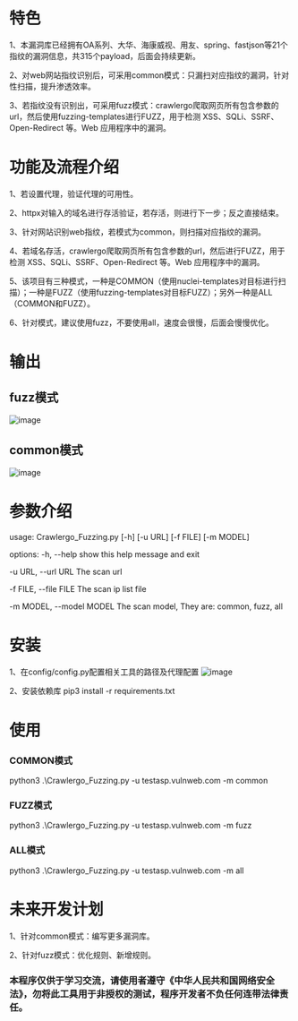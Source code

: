 # 特色

1、本漏洞库已经拥有OA系列、大华、海康威视、用友、spring、fastjson等21个指纹的漏洞信息，共315个payload，后面会持续更新。

2、对web网站指纹识别后，可采用common模式：只漏扫对应指纹的漏洞，针对性扫描，提升渗透效率。

3、若指纹没有识别出，可采用fuzz模式：crawlergo爬取网页所有包含参数的url，然后使用fuzzing-templates进行FUZZ，用于检测 XSS、SQLi、SSRF、Open-Redirect 等。Web 应用程序中的漏洞。


# 功能及流程介绍

1、若设置代理，验证代理的可用性。

2、httpx对输入的域名进行存活验证，若存活，则进行下一步；反之直接结束。

3、针对网站识别web指纹，若模式为common，则扫描对应指纹的漏洞。

4、若域名存活，crawlergo爬取网页所有包含参数的url，然后进行FUZZ，用于检测 XSS、SQLi、SSRF、Open-Redirect 等。Web 应用程序中的漏洞。

5、该项目有三种模式，一种是COMMON（使用nuclei-templates对目标进行扫描）；一种是FUZZ（使用fuzzing-templates对目标FUZZ）；另外一种是ALL（COMMON和FUZZ）。

6、针对模式，建议使用fuzz，不要使用all，速度会很慢，后面会慢慢优化。


# 输出

## fuzz模式
![image](https://github.com/qiuluo-oss/Crawlergo_Fuzzing/assets/72497146/ef5e5927-96bd-4c99-86ed-bbc01b61bad1)

## common模式
![image](https://github.com/qiuluo-oss/Crawlergo_Fuzzing/assets/72497146/c68df50f-7d05-4601-859b-348b29b22296)


# 参数介绍

usage: Crawlergo_Fuzzing.py [-h] [-u URL] [-f FILE] [-m MODEL]

options:
  -h, --help            show this help message and exit

  -u URL, --url URL     The scan url

  -f FILE, --file FILE  The scan ip list file

  -m MODEL, --model MODEL
                        The scan model, They are: common, fuzz, all


# 安装

1、在config/config.py配置相关工具的路径及代理配置
![image](https://github.com/qiuluo-oss/Crawlergo_Fuzzing/assets/72497146/3a4b07aa-acd2-4d91-b563-9deb68d3c72c)

2、安装依赖库
pip3 install -r requirements.txt


# 使用

### COMMON模式

python3 .\Crawlergo_Fuzzing.py -u testasp.vulnweb.com -m common

### FUZZ模式

python3 .\Crawlergo_Fuzzing.py -u testasp.vulnweb.com -m fuzz

### ALL模式

python3 .\Crawlergo_Fuzzing.py -u testasp.vulnweb.com -m all


# 未来开发计划

1、针对common模式：编写更多漏洞库。

2、针对fuzz模式：优化规则、新增规则。


### 本程序仅供于学习交流，请使用者遵守《中华人民共和国网络安全法》，勿将此工具用于非授权的测试，程序开发者不负任何连带法律责任。
